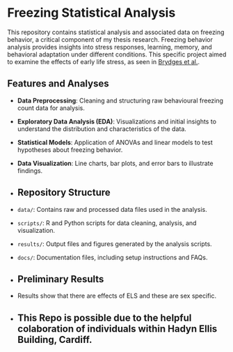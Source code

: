 # Freezing Statistical Analysis
This repository contains statistical analysis and associated data on freezing behavior, a critical component of my thesis research. Freezing behavior analysis provides insights into stress responses, learning, memory, and behavioral adaptation under different conditions. This specific project aimed to examine the effects of early life stress, as seen in [Brydges et al.](https://onlinelibrary.wiley.com/doi/full/10.1002/hipo.22259).



## Features and Analyses
- **Data Preprocessing**: Cleaning and structuring raw behavioural freezing count data for analysis.
- **Exploratory Data Analysis (EDA)**: Visualizations and initial insights to understand the distribution and characteristics of the data.
- **Statistical Models**: Application of ANOVAs and linear models to test hypotheses about freezing behavior.
- **Data Visualization**: Line charts, bar plots, and error bars to illustrate findings.

- ## Repository Structure
- `data/`: Contains raw and processed data files used in the analysis.
- `scripts/`: R and Python scripts for data cleaning, analysis, and visualization.
- `results/`: Output files and figures generated by the analysis scripts.
- `docs/`: Documentation files, including setup instructions and FAQs.

- ## Preliminary Results
- Results show that there are effects of ELS and these are sex specific.

- ## This Repo is possible due to the helpful colaboration of individuals within Hadyn Ellis Building, Cardiff. 
